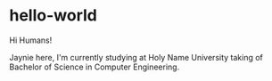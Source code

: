 # hello-world

Hi Humans!

Jaynie here, I'm currently studying at Holy Name University taking of Bachelor of Science in Computer Engineering.
